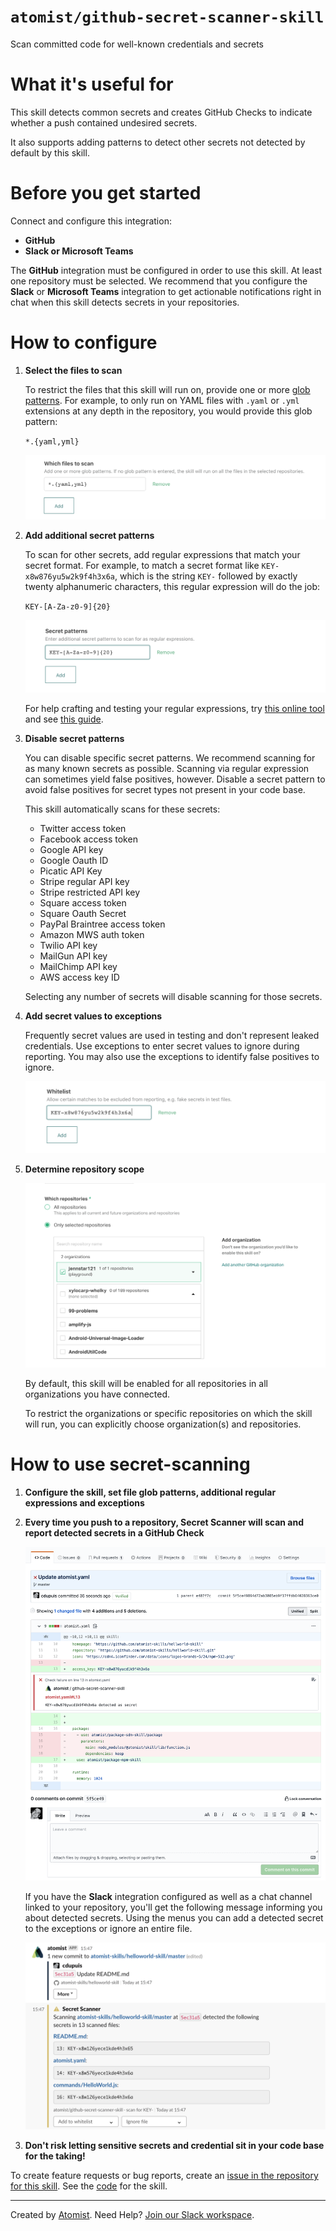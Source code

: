 # `atomist/github-secret-scanner-skill`

<!---atomist-skill-description:start--->

Scan committed code for well-known credentials and secrets

<!---atomist-skill-description:end--->

<!---atomist-skill-readme:start--->

# What it's useful for

This skill detects common secrets and creates GitHub Checks to indicate whether a push contained undesired secrets.

It also supports adding patterns to detect other secrets not detected by default by this skill.

# Before you get started

Connect and configure this integration:

-   **GitHub**
-   **Slack or Microsoft Teams**

The **GitHub** integration must be configured in order to use this skill. At least one repository must be selected.
We recommend that you configure the **Slack** or **Microsoft Teams** integration to get actionable notifications
right in chat when this skill detects secrets in your repositories.

# How to configure

1. **Select the files to scan**

    To restrict the files that this skill will run on, provide one or more [glob patterns](<https://en.wikipedia.org/wiki/Glob_(programming)>).
    For example, to only run on YAML files with `.yaml` or `.yml` extensions at any depth in the repository,
    you would provide this glob pattern:

    `*.{yaml,yml}`

    ![File glob](docs/images/file-pattern.png)

2. **Add additional secret patterns**

    To scan for other secrets, add regular expressions that match your secret format. For example, to match a secret
    format like `KEY-x8w876yu5w2k9f4h3x6a`, which is the string `KEY-` followed by exactly twenty alphanumeric
    characters, this regular expression will do the job:

    `KEY-[A-Za-z0-9]{20}`

    ![Secret pattern](docs/images/secret-pattern.png)

    For help crafting and testing your regular expressions, try [this online tool](https://regex101.com/) and see
    [this guide](https://developer.mozilla.org/en-US/docs/Web/JavaScript/Guide/Regular_Expressions/Cheatsheet).

3. **Disable secret patterns**

    You can disable specific secret patterns. We recommend scanning for as many known secrets as possible. Scanning via regular expression can sometimes yield false positives, however. Disable a secret pattern to avoid false positives for secret types not present in your code base.

    This skill automatically scans for these secrets:

    - Twitter access token
    - Facebook access token
    - Google API key
    - Google Oauth ID
    - Picatic API Key
    - Stripe regular API key
    - Stripe restricted API key
    - Square access token
    - Square Oauth Secret
    - PayPal Braintree access token
    - Amazon MWS auth token
    - Twilio API key
    - MailGun API key
    - MailChimp API key
    - AWS access key ID

    Selecting any number of secrets will disable scanning for those secrets.

4. **Add secret values to exceptions**

    Frequently secret values are used in testing and don't represent leaked credentials. Use exceptions to enter secret
    values to ignore during reporting. You may also use the exceptions to identify false positives to ignore.

    ![Exceptions](docs/images/exceptions.png)

5. **Determine repository scope**

    ![Repository filter](docs/images/repo-filter.png)

    By default, this skill will be enabled for all repositories in all organizations you have connected.

    To restrict the organizations or specific repositories on which the skill will run, you can explicitly choose
    organization(s) and repositories.

# How to use secret-scanning

1. **Configure the skill, set file glob patterns, additional regular expressions and exceptions**

2. **Every time you push to a repository, Secret Scanner will scan and report detected secrets in a GitHub Check**

    ![GitHub Check](docs/images/github-check.png)

    If you have the **Slack** integration configured as well as a chat channel linked to your repository, you'll get
    the following message informing you about detected secrets. Using the menus you can add a detected secret to the
    exceptions or ignore an entire file.

    ![Slack notification](docs/images/slack-notification.png)

3. **Don't risk letting sensitive secrets and credential sit in your code base for the taking!**

To create feature requests or bug reports, create an [issue in the repository for this skill](https://github.com/atomist-skills/github-secret-scanner-skill/issues).
See the [code](https://github.com/atomist-skills/github-secret-scanner-skill) for the skill.

<!---atomist-skill-readme:end--->

---

Created by [Atomist][atomist].
Need Help? [Join our Slack workspace][slack].

[atomist]: https://atomist.com/ "Atomist - How Teams Deliver Software"
[slack]: https://join.atomist.com/ "Atomist Community Slack"
 
